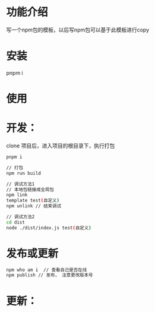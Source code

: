# 功能介绍
写一个npm包的模板，以后写npm包可以基于此模板进行copy

# 安装
pnpm i
# 使用

# 开发：

clone 项目后，进入项目的根目录下，执行打包 

```sh
pnpm i 

// 打包
npm run build

// 调试方法1
// 本地包链接成全局包
npm link
template test(自定义)
npm unlink // 结束调试

// 调试方法2
cd dist
node ./dist/index.js test(自定义)
```
# 发布或更新
```sh
npm who am i  // 查看自己是否在线
npm publish // 发布， 注意更改版本号
```

# 更新：
